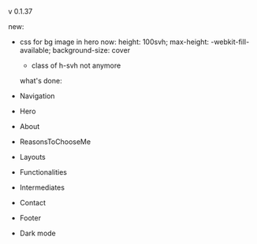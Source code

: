 v 0.1.37

new:

- css for bg image in hero now: height: 100svh;
  max-height: -webkit-fill-available;
  background-size: cover

  - class of h-svh not anymore

  what's done:

- Navigation
- Hero
- About
- ReasonsToChooseMe
- Layouts
- Functionalities
- Intermediates
- Contact
- Footer
- Dark mode
